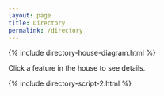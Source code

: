 ```yaml
---
layout: page
title: Directory 
permalink: /directory
---
```



<div class="house-container">
    {% include directory-house-diagram.html %}
    <div id="info-box">
        <p>Click a feature in the house to see details.</p>
     </div>
    {% include directory-script-2.html %}
</div>